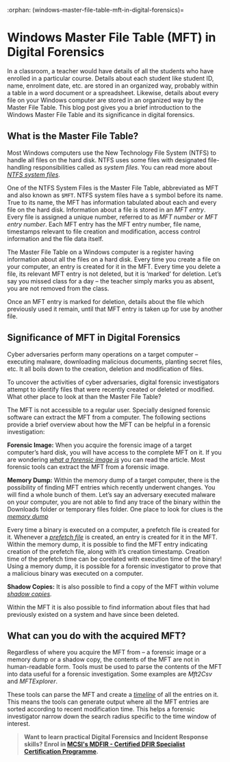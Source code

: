:orphan:
(windows-master-file-table-mft-in-digital-forensics)=

# Windows Master File Table (MFT) in Digital Forensics

In a classroom, a teacher would have details of all the students who have enrolled in a particular course. Details about each student like student ID, name, enrolment date, etc. are stored in an organized way, probably within a table in a word document or a spreadsheet. Likewise, details about every file on your Windows computer are stored in an organized way by the Master File Table. This blog post gives you a brief introduction to the Windows Master File Table and its significance in digital forensics.

## What is the Master File Table?

Most Windows computers use the New Technology File System (NTFS) to handle all files on the hard disk. NTFS uses some files with designated file-handling responsibilities called as _system files_. You can read more about _[NTFS system files](forensic-importance-of-windows-file-management)_.

One of the NTFS System Files is the Master File Table, abbreviated as MFT and also known as `$MFT`. NTFS system files have a `$` symbol before its name. True to its name, the MFT has information tabulated about each and every file on the hard disk. Information about a file is stored in an _MFT entry_. Every file is assigned a unique number, referred to as _MFT number_ or _MFT entry number_. Each MFT entry has the MFT entry number, file name, timestamps relevant to file creation and modification, access control information and the file data itself.

The Master File Table on a Windows computer is a register having information about all the files on a hard disk. Every time you create a file on your computer, an entry is created for it in the MFT. Every time you delete a file, its relevant MFT entry is not deleted, but it is ‘marked’ for deletion. Let’s say you missed class for a day – the teacher simply marks you as absent, you are not removed from the class.

Once an MFT entry is marked for deletion, details about the file which previously used it remain, until that MFT entry is taken up for use by another file.

## Significance of MFT in Digital Forensics

Cyber adversaries perform many operations on a target computer – executing malware, downloading malicious documents, planting secret files, etc. It all boils down to the creation, deletion and modification of files.

To uncover the activities of cyber adversaries, digital forensic investigators attempt to identify files that were recently created or deleted or modified. What other place to look at than the Master File Table?

The MFT is not accessible to a regular user. Specially designed forensic software can extract the MFT from a computer. The following sections provide a brief overview about how the MFT can be helpful in a forensic investigation:

**Forensic Image:** When you acquire the forensic image of a target computer’s hard disk, you will have access to the complete MFT on it. If you are wondering _[what a forensic image is](get-the-evidence-you-need-with-forensic-images)_ you can read the article. Most forensic tools can extract the MFT from a forensic image.

**Memory Dump:** Within the memory dump of a target computer, there is the possibility of finding MFT entries which recently underwent changes. You will find a whole bunch of them. Let’s say an adversary executed malware on your computer, you are not able to find any trace of the binary within the Downloads folder or temporary files folder. One place to look for clues is the _[memory dump](uncover-crucial-information-within-memory-dumps)_

Every time a binary is executed on a computer, a prefetch file is created for it. Whenever a _[prefetch file](windows-prefetch-files-may-be-the-answer-to-your-investigation)_ is created, an entry is created for it in the MFT. Within the memory dump, it is possible to find the MFT entry indicating creation of the prefetch file, along with it’s creation timestamp. Creation time of the prefetch time can be corelated with execution time of the binary! Using a memory dump, it is possible for a forensic investigator to prove that a malicious binary was executed on a computer.

**Shadow Copies:** It is also possible to find a copy of the MFT within volume _[shadow copies](windows-volume-shadow-copies-in-digital-forensics)._

Within the MFT it is also possible to find information about files that had previously existed on a system and have since been deleted.

## What can you do with the acquired MFT?

Regardless of where you acquire the MFT from – a forensic image or a memory dump or a shadow copy, the contents of the MFT are not in human-readable form. Tools must be used to parse the contents of the MFT into data useful for a forensic investigation. Some examples are _Mft2Csv_ and _MFTExplorer_.

These tools can parse the MFT and create a _[timeline](importance-of-timelines-in-a-forensic-investigation)_ of all the entries on it. This means the tools can generate output where all the MFT entries are sorted according to recent modification time. This helps a forensic investigator narrow down the search radius specific to the time window of interest.

> **Want to learn practical Digital Forensics and Incident Response skills? Enrol in [MCSI's MDFIR - Certified DFIR Specialist Certification Programme](https://www.mosse-institute.com/certifications/mdfir-certified-dfir-specialist.html).**
